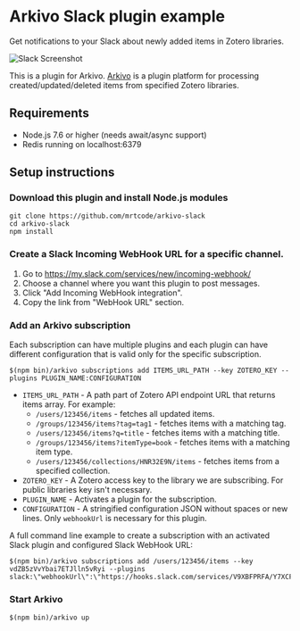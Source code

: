 # Arkivo Slack plugin example
Get notifications to your Slack about newly added items in Zotero libraries.

![Slack Screenshot](https://mrtcode.github.io/arkivo-slack/slack.png)

This is a plugin for Arkivo.
[Arkivo](https://github.com/zotero/arkivo) is a plugin platform for processing created/updated/deleted
items from specified Zotero libraries.

## Requirements
* Node.js 7.6 or higher (needs await/async support)
* Redis running on localhost:6379

## Setup instructions

### Download this plugin and install Node.js modules
```
git clone https://github.com/mrtcode/arkivo-slack
cd arkivo-slack
npm install
```

### Create a Slack Incoming WebHook URL for a specific channel.
1. Go to https://my.slack.com/services/new/incoming-webhook/
2. Choose a channel where you want this plugin to post messages.
3. Click "Add Incoming WebHook integration".
4. Copy the link from "WebHook URL" section.

### Add an Arkivo subscription
Each subscription can have multiple plugins and each plugin can have different configuration that is valid only for the specific subscription.

```
$(npm bin)/arkivo subscriptions add ITEMS_URL_PATH --key ZOTERO_KEY --plugins PLUGIN_NAME:CONFIGURATION
```

* `ITEMS_URL_PATH` - A path part of Zotero API endpoint URL that returns items array. For example:
	* `/users/123456/items` - fetches all updated items.
	* `/groups/123456/items?tag=tag1` - fetches items with a matching tag.
	* `/users/123456/items?q=title` - fetches items with a matching title.
	* `/groups/123456/items?itemType=book` - fetches items with a matching item type.
	* `/users/123456/collections/HNR32E9N/items` - fetches items from a specified collection.
* `ZOTERO_KEY` - A Zotero access key to the library we are subscribing. For public libraries key isn't necessary.
* `PLUGIN_NAME` - Activates a plugin for the subscription.
* `CONFIGURATION` - A stringified configuration JSON without spaces or new lines. Only `webhookUrl` is necessary for this plugin.

A full command line example to create a subscription with an activated Slack plugin and configured Slack WebHook URL:

```
$(npm bin)/arkivo subscriptions add /users/123456/items --key vdZB5zVvYbai7ETJlln5vRyi --plugins slack:\"webhookUrl\":\"https://hooks.slack.com/services/V9XBFPRFA/Y7XCFK4WG/ejO6LLyVlRKNqRpi1p4V2Mga\"
```

### Start Arkivo
```
$(npm bin)/arkivo up
```
